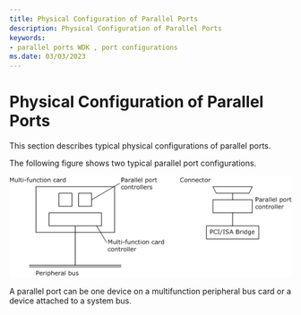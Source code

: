 ```yaml
---
title: Physical Configuration of Parallel Ports
description: Physical Configuration of Parallel Ports
keywords:
- parallel ports WDK , port configurations
ms.date: 03/03/2023
---
```


# Physical Configuration of Parallel Ports





This section describes typical physical configurations of parallel ports.

The following figure shows two typical parallel port configurations.

![parallel port on a multifunction peripheral bus card (left figure) and integrated into a pci/isa bridge (right figure).](images/parport1.png)

A parallel port can be one device on a multifunction peripheral bus card or a device attached to a system bus.

 

 




